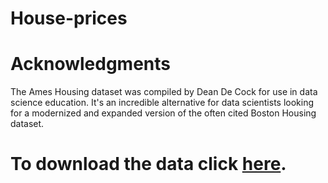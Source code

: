 # House-prices

# Acknowledgments

The Ames Housing dataset was compiled by Dean De Cock for use in data science education. It's an incredible alternative for data scientists looking for a modernized and expanded version of the often cited Boston Housing dataset. 

# To download the data click [here](https://www.kaggle.com/c/house-prices-advanced-regression-techniques/data).































































































